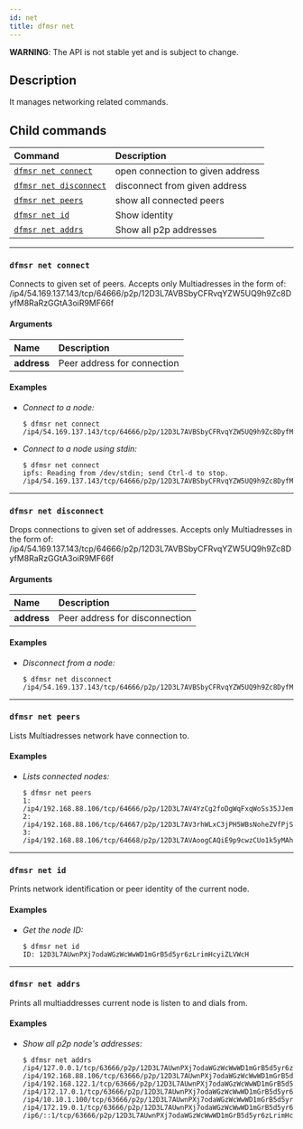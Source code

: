 ```yaml
---
id: net
title: dfmsr net
---
```


**WARNING**: The API is not stable yet and is subject to change.

## Description

It manages networking related commands.

## Child commands
| Command                                         | Description                      |
| :---------------------------------------------- | :------------------------------- |
| [`dfmsr net connect`](#dfmsr-net-connect)       | open connection to given address |
| [`dfmsr net disconnect`](#dfmsr-net-disconnect) | disconnect from given address    |
| [`dfmsr net peers`](#dfmsr-net-peers)           | show all connected peers         |
| [`dfmsr net id`](#dfmsr-net-id)                 | Show identity                    |
| [`dfmsr net addrs`](#dfmsr-net-addrs)           | Show all p2p addresses           |

---

### `dfmsr net connect`

Connects to given set of peers. Accepts only Multiadresses in the form of: \
/ip4/54.169.137.143/tcp/64666/p2p/12D3L7AVBSbyCFRvqYZW5UQ9h9Zc8DyfM8RaRzGGtA3oiR9MF66f

#### Arguments

| Name        | Description                 |
| :---------- | :-------------------------- |
| **address** | Peer address for connection |

#### Examples
- _Connect to a node:_
  
  ```shell
  $ dfmsr net connect /ip4/54.169.137.143/tcp/64666/p2p/12D3L7AVBSbyCFRvqYZW5UQ9h9Zc8DyfM8RaRzGGtA3oiR9MF66f
  ```

- _Connect to a node using stdin:_
  
  ```shell
  $ dfmsr net connect
  ipfs: Reading from /dev/stdin; send Ctrl-d to stop.
  /ip4/54.169.137.143/tcp/64666/p2p/12D3L7AVBSbyCFRvqYZW5UQ9h9Zc8DyfM8RaRzGGtA3oiR9MF66f
  ```

---

### `dfmsr net disconnect`

Drops connections to given set of addresses. Accepts only Multiadresses in the form of: \
/ip4/54.169.137.143/tcp/64666/p2p/12D3L7AVBSbyCFRvqYZW5UQ9h9Zc8DyfM8RaRzGGtA3oiR9MF66f

#### Arguments

| Name        | Description                    |
| :---------- | :----------------------------- |
| **address** | Peer address for disconnection |

#### Examples
- _Disconnect from a node:_

  ```shell
  $ dfmsr net disconnect /ip4/54.169.137.143/tcp/64666/p2p/12D3L7AVBSbyCFRvqYZW5UQ9h9Zc8DyfM8RaRzGGtA3oiR9MF66f
  ```

---

### `dfmsr net peers`
Lists Multiadresses network have connection to.

#### Examples
- _Lists connected nodes:_
  ```shell
  $ dfmsr net peers
  1: /ip4/192.168.88.106/tcp/64666/p2p/12D3L7AV4YzCg2foDgWqFxqWoSs35JJem7Zo9t75UbQTSzZH1WZh
  2: /ip4/192.168.88.106/tcp/64667/p2p/12D3L7AV3rhWLxC3jPH5WBsNoheZVfPjSsiUacH2BVudWcvcbC5x
  3: /ip4/192.168.88.106/tcp/64668/p2p/12D3L7AVAoogCAQiE9p9cwzCUo1k5yMAhm6sbYZyAqUCet45a8fk
  ```

---

### `dfmsr net id`

Prints network identification or peer identity of the current node.

#### Examples

- _Get the node ID:_
  
  ```shell
  $ dfmsr net id
  ID: 12D3L7AUwnPXj7odaWGzWcWwWD1mGrB5d5yr6zLrimHcyiZLVWcH
  ```

---

### `dfmsr net addrs`

Prints all multiaddresses current node is listen to and dials from.

#### Examples

- _Show all p2p node's addresses:_

  ```shell
  $ dfmsr net addrs
  /ip4/127.0.0.1/tcp/63666/p2p/12D3L7AUwnPXj7odaWGzWcWwWD1mGrB5d5yr6zLrimHcyiZLVWcH
  /ip4/192.168.88.106/tcp/63666/p2p/12D3L7AUwnPXj7odaWGzWcWwWD1mGrB5d5yr6zLrimHcyiZLVWcH
  /ip4/192.168.122.1/tcp/63666/p2p/12D3L7AUwnPXj7odaWGzWcWwWD1mGrB5d5yr6zLrimHcyiZLVWcH
  /ip4/172.17.0.1/tcp/63666/p2p/12D3L7AUwnPXj7odaWGzWcWwWD1mGrB5d5yr6zLrimHcyiZLVWcH
  /ip4/10.10.1.100/tcp/63666/p2p/12D3L7AUwnPXj7odaWGzWcWwWD1mGrB5d5yr6zLrimHcyiZLVWcH
  /ip4/172.19.0.1/tcp/63666/p2p/12D3L7AUwnPXj7odaWGzWcWwWD1mGrB5d5yr6zLrimHcyiZLVWcH
  /ip6/::1/tcp/63666/p2p/12D3L7AUwnPXj7odaWGzWcWwWD1mGrB5d5yr6zLrimHcyiZLVWcH
  ```